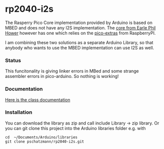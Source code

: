 # rp2040-i2s

The Rasperry Pico Core implementation provided by Arduino is based on MBED and does not have any I2S implementation. 
The [core from Earle Phil Hower](https://github.com/earlephilhower/arduino-pico) however has one which relies on the [pico-extras](https://github.com/raspberrypi/pico-extras) from RaspberryPI.

I am combining these two solutions as a separate Arduino Library, so that anybody who wants to use the MBED implementation can use I2S as well.

### Status
This funcitonality is giving linker errors in MBed and some strange assembler errors in pico-arduino. So nothing is working!

### Documentation

[Here is the class documentation](https://pschatzmann.github.io/rp2040-i2s/html/class_i2_s_class.html)

### Installation

You can download the library as zip and call include Library -> zip library. Or you can git clone this project into the Arduino libraries folder e.g. with
```
cd  ~/Documents/Arduino/libraries
git clone pschatzmann/rp2040-i2s.git
```
